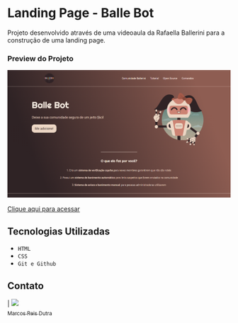 # Landing Page - Balle Bot

Projeto desenvolvido através de uma videoaula da Rafaella Ballerini para a construção de uma landing page.

### Preview do Projeto
![Preview do Projeto](.github/preview.png)

[Clique aqui para acessar](https://marqueba.github.io/landing-page/)

## Tecnologias Utilizadas

- ``HTML``
- ``CSS``
- ``Git e Github``

## Contato

| [<img src="https://avatars.githubusercontent.com/u/112917982?v=4" width=115><br><sub>Marcos Reis Dutra</sub>](https://github.com/Marqueba)
